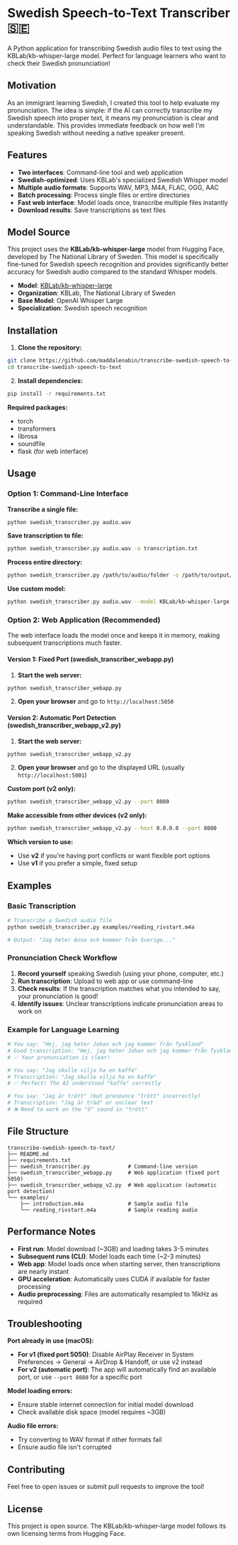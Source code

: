 # Swedish Speech-to-Text Transcriber 🇸🇪

A Python application for transcribing Swedish audio files to text using the KBLab/kb-whisper-large model. Perfect for language learners who want to check their Swedish pronunciation!

## Motivation

As an immigrant learning Swedish, I created this tool to help evaluate my pronunciation. The idea is simple: if the AI can correctly transcribe my Swedish speech into proper text, it means my pronunciation is clear and understandable. This provides immediate feedback on how well I'm speaking Swedish without needing a native speaker present.

## Features

- **Two interfaces**: Command-line tool and web application
- **Swedish-optimized**: Uses KBLab's specialized Swedish Whisper model
- **Multiple audio formats**: Supports WAV, MP3, M4A, FLAC, OGG, AAC
- **Batch processing**: Process single files or entire directories
- **Fast web interface**: Model loads once, transcribe multiple files instantly
- **Download results**: Save transcriptions as text files

## Model Source
This project uses the **KBLab/kb-whisper-large** model from Hugging Face, developed by The National Library of Sweden. This model is specifically fine-tuned for Swedish speech recognition and provides significantly better accuracy for Swedish audio compared to the standard Whisper models.

- **Model**: [KBLab/kb-whisper-large](https://huggingface.co/KBLab/kb-whisper-large)
- **Organization**: KBLab, The National Library of Sweden
- **Base Model**: OpenAI Whisper Large
- **Specialization**: Swedish speech recognition

## Installation

1. **Clone the repository:**
```bash
git clone https://github.com/maddalenabin/transcribe-swedish-speech-to-text.git
cd transcribe-swedish-speech-to-text
```

2. **Install dependencies:**
```bash
pip install -r requirements.txt
```

**Required packages:**
- torch
- transformers
- librosa
- soundfile
- flask (for web interface)

## Usage

### Option 1: Command-Line Interface

**Transcribe a single file:**
```bash
python swedish_transcriber.py audio.wav
```

**Save transcription to file:**
```bash
python swedish_transcriber.py audio.wav -o transcription.txt
```

**Process entire directory:**
```bash
python swedish_transcriber.py /path/to/audio/folder -o /path/to/output/folder
```

**Use custom model:**
```bash
python swedish_transcriber.py audio.wav --model KBLab/kb-whisper-large
```

### Option 2: Web Application (Recommended)

The web interface loads the model once and keeps it in memory, making subsequent transcriptions much faster.

#### Version 1: Fixed Port (swedish_transcriber_webapp.py)

1. **Start the web server:**
```bash
python swedish_transcriber_webapp.py
```

2. **Open your browser** and go to `http://localhost:5050`

#### Version 2: Automatic Port Detection (swedish_transcriber_webapp_v2.py)

1. **Start the web server:**
```bash
python swedish_transcriber_webapp_v2.py
```

2. **Open your browser** and go to the displayed URL (usually `http://localhost:5001`)

**Custom port (v2 only):**
```bash
python swedish_transcriber_webapp_v2.py --port 8080
```

**Make accessible from other devices (v2 only):**
```bash
python swedish_transcriber_webapp_v2.py --host 0.0.0.0 --port 8080
```

**Which version to use:**
- Use **v2** if you're having port conflicts or want flexible port options
- Use **v1** if you prefer a simple, fixed setup

## Examples

### Basic Transcription
```bash
# Transcribe a Swedish audio file
python swedish_transcriber.py examples/reading_rivstart.m4a

# Output: "Jag heter Anna och kommer från Sverige..."
```

### Pronunciation Check Workflow
1. **Record yourself** speaking Swedish (using your phone, computer, etc.)
2. **Run transcription**: Upload to web app or use command-line
3. **Check results**: If the transcription matches what you intended to say, your pronunciation is good!
4. **Identify issues**: Unclear transcriptions indicate pronunciation areas to work on

### Example for Language Learning
```bash
# You say: "Hej, jag heter Johan och jag kommer från Tyskland"
# Good transcription: "Hej, jag heter Johan och jag kommer från Tyskland"
# ✅ Your pronunciation is clear!

# You say: "Jag skulle vilja ha en kaffe"
# Transcription: "Jag skulle vilja ha en kaffe"  
# ✅ Perfect! The AI understood "kaffe" correctly

# You say: "Jag är trött" (but pronounce "trött" incorrectly)
# Transcription: "Jag är träd" or unclear text
# ❌ Need to work on the "ö" sound in "trött"
```

## File Structure

```
transcribe-swedish-speech-to-text/
├── README.md
├── requirements.txt
├── swedish_transcriber.py            # Command-line version
├── swedish_transcriber_webapp.py     # Web application (fixed port 5050)
├── swedish_transcriber_webapp_v2.py  # Web application (automatic port detection)
└── examples/
    ├── introduction.m4a              # Sample audio file
    └── reading_rivstart.m4a          # Sample reading audio
```

## Performance Notes

- **First run**: Model download (~3GB) and loading takes 3-5 minutes
- **Subsequent runs (CLI)**: Model loads each time (~2-3 minutes)
- **Web app**: Model loads once when starting server, then transcriptions are nearly instant
- **GPU acceleration**: Automatically uses CUDA if available for faster processing
- **Audio preprocessing**: Files are automatically resampled to 16kHz as required

## Troubleshooting

**Port already in use (macOS):**
- **For v1 (fixed port 5050)**: Disable AirPlay Receiver in System Preferences → General → AirDrop & Handoff, or use v2 instead
- **For v2 (automatic port)**: The app will automatically find an available port, or use `--port 8080` for a specific port

**Model loading errors:**
- Ensure stable internet connection for initial model download
- Check available disk space (model requires ~3GB)

**Audio file errors:**
- Try converting to WAV format if other formats fail
- Ensure audio file isn't corrupted

## Contributing

Feel free to open issues or submit pull requests to improve the tool!

## License

This project is open source. The KBLab/kb-whisper-large model follows its own licensing terms from Hugging Face.
